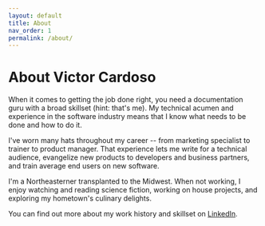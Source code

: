 ```yaml
---
layout: default
title: About
nav_order: 1
permalink: /about/
---
```


# About Victor Cardoso

When it comes to getting the job done right, you need a documentation guru with a broad skillset (hint: that's me). My technical acumen and experience in the software industry means that I know what needs to be done and how to do it.

I've worn many hats throughout my career -- from marketing specialist to trainer to product manager. That experience lets me write for a technical audience, evangelize new products to developers and business partners, and train average end users on new software.

I'm a Northeasterner transplanted to the Midwest. When not working, I enjoy watching and reading science fiction, working on house projects, and exploring my hometown's culinary delights.

You can find out more about my work history and skillset on [LinkedIn](https://www.linkedin.com/in/victorcardoso/).

